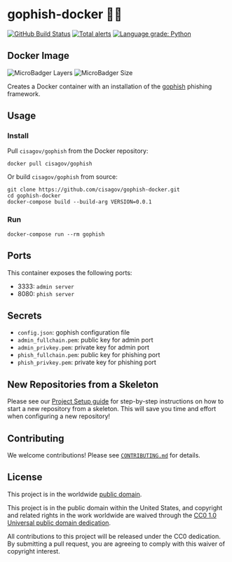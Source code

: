 # gophish-docker 🎣🐳 #

[![GitHub Build Status](https://github.com/cisagov/gophish-docker/workflows/build/badge.svg)](https://github.com/cisagov/gophish-docker/actions)
[![Total alerts](https://img.shields.io/lgtm/alerts/g/cisagov/gophish-docker.svg?logo=lgtm&logoWidth=18)](https://lgtm.com/projects/g/cisagov/gophish-docker/alerts/)
[![Language grade: Python](https://img.shields.io/lgtm/grade/python/g/cisagov/gophish-docker.svg?logo=lgtm&logoWidth=18)](https://lgtm.com/projects/g/cisagov/gophish-docker/context:python)

## Docker Image ##

![MicroBadger Layers](https://img.shields.io/microbadger/layers/cisagov/gophish.svg)
![MicroBadger Size](https://img.shields.io/microbadger/image-size/cisagov/gophish.svg)

Creates a Docker container with an installation of the
[gophish](https://getgophish.com) phishing framework.

## Usage ##

### Install ###

Pull `cisagov/gophish` from the Docker repository:

    docker pull cisagov/gophish

Or build `cisagov/gophish` from source:

    git clone https://github.com/cisagov/gophish-docker.git
    cd gophish-docker
    docker-compose build --build-arg VERSION=0.0.1

### Run ###

    docker-compose run --rm gophish

## Ports ##

This container exposes the following ports:

- 3333: `admin server`
- 8080: `phish server`

## Secrets ##

- `config.json`: gophish configuration file
- `admin_fullchain.pem`: public key for admin port
- `admin_privkey.pem`: private key for admin port
- `phish_fullchain.pem`: public key for phishing port
- `phish_privkey.pem`: private key for phishing port

## New Repositories from a Skeleton ##

Please see our [Project Setup guide](https://github.com/cisagov/development-guide/tree/develop/project_setup)
for step-by-step instructions on how to start a new repository from
a skeleton. This will save you time and effort when configuring a
new repository!

## Contributing ##

We welcome contributions!  Please see [`CONTRIBUTING.md`](CONTRIBUTING.md) for
details.

## License ##

This project is in the worldwide [public domain](LICENSE).

This project is in the public domain within the United States, and
copyright and related rights in the work worldwide are waived through
the [CC0 1.0 Universal public domain
dedication](https://creativecommons.org/publicdomain/zero/1.0/).

All contributions to this project will be released under the CC0
dedication. By submitting a pull request, you are agreeing to comply
with this waiver of copyright interest.
